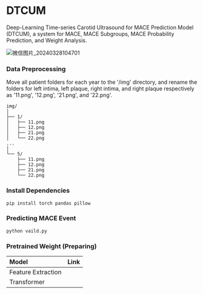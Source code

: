 # DTCUM
 Deep-Learning Time-series Carotid Ultrasound for MACE Prediction Model (DTCUM), a system for MACE, MACE Subgroups, MACE Probability Prediction, and Weight Analysis.

![微信图片_20240328104701](https://github.com/chenhy-97/DTCUM/assets/74726912/42b29e48-aff2-49c3-88f1-4f403d6c4c1b)

### Data Preprocessing
Move all patient folders for each year to the '/img' directory, and rename the folders for left intima, left plaque, right intima, and right plaque respectively as '11.png', '12.png', '21.png', and '22.png'.

```
img/
│
├── 1/
│   ├── 11.png
│   ├── 12.png
│   ├── 21.png
│   └── 22.png
...
│
└── 5/
    ├── 11.png
    ├── 12.png
    ├── 21.png
    └── 22.png
```

### Install Dependencies

```
pip install torch pandas pillow
```

### Predicting MACE Event

```
python vaild.py
```

### Pretrained Weight (Preparing)

| Model       | Link   | 
| :--------  | :-----  |
| Feature Extraction |  |
| Transformer |  |
